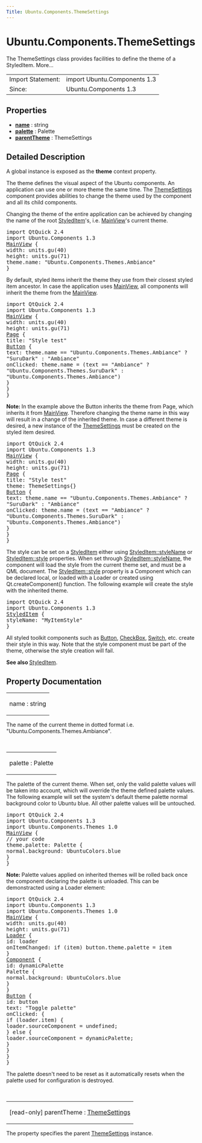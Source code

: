 ```yaml
---
Title: Ubuntu.Components.ThemeSettings
---
```


# Ubuntu.Components.ThemeSettings

<span class="subtitle"></span>
<!-- $$$ThemeSettings-brief -->
<p>The ThemeSettings class provides facilities to define the theme of a StyledItem. More...</p>
<!-- @@@ThemeSettings -->
<table class="alignedsummary">
<tr><td class="memItemLeft rightAlign topAlign"> Import Statement:</td><td class="memItemRight bottomAlign"> import Ubuntu.Components 1.3</td></tr><tr><td class="memItemLeft rightAlign topAlign"> Since:</td><td class="memItemRight bottomAlign">  Ubuntu.Components 1.3</td></tr></table><ul>
</ul>
<h2 id="properties">Properties</h2>
<ul>
<li class="fn"><b><b><a href="#name-prop">name</a></b></b> : string</li>
<li class="fn"><b><b><a href="#palette-prop">palette</a></b></b> : Palette</li>
<li class="fn"><b><b><a href="#parentTheme-prop">parentTheme</a></b></b> : ThemeSettings</li>
</ul>
<!-- $$$ThemeSettings-description -->
<h2 id="details">Detailed Description</h2>
</p>
<p>A global instance is exposed as the <b>theme</b> context property.</p>
<p>The theme defines the visual aspect of the Ubuntu components. An application can use one or more theme the same time. The <a href="index.html">ThemeSettings</a> component provides abilities to change the theme used by the component and all its child components.</p>
<p>Changing the theme of the entire application can be achieved by changing the name of the root <a href="Ubuntu.Components.StyledItem.md">StyledItem</a>'s, i.e&#x2e; <a href="Ubuntu.Components.MainView.md">MainView</a>'s current theme.</p>
<pre class="qml">import QtQuick 2.4
import Ubuntu.Components 1.3
<span class="type"><a href="Ubuntu.Components.MainView.md">MainView</a></span> {
<span class="name">width</span>: <span class="name">units</span>.<span class="name">gu</span>(<span class="number">40</span>)
<span class="name">height</span>: <span class="name">units</span>.<span class="name">gu</span>(<span class="number">71</span>)
<span class="name">theme</span>.name: <span class="string">&quot;Ubuntu.Components.Themes.Ambiance&quot;</span>
}</pre>
<p>By default, styled items inherit the theme they use from their closest styled item ancestor. In case the application uses <a href="Ubuntu.Components.MainView.md">MainView</a>, all components will inherit the theme from the <a href="Ubuntu.Components.MainView.md">MainView</a>.</p>
<pre class="qml">import QtQuick 2.4
import Ubuntu.Components 1.3
<span class="type"><a href="Ubuntu.Components.MainView.md">MainView</a></span> {
<span class="name">width</span>: <span class="name">units</span>.<span class="name">gu</span>(<span class="number">40</span>)
<span class="name">height</span>: <span class="name">units</span>.<span class="name">gu</span>(<span class="number">71</span>)
<span class="type"><a href="Ubuntu.Components.Page.md">Page</a></span> {
<span class="name">title</span>: <span class="string">&quot;Style test&quot;</span>
<span class="type"><a href="Ubuntu.Components.Button.md">Button</a></span> {
<span class="name">text</span>: <span class="name">theme</span>.<span class="name">name</span> <span class="operator">==</span> <span class="string">&quot;Ubuntu.Components.Themes.Ambiance&quot;</span> ?
<span class="string">&quot;SuruDark&quot;</span> : <span class="string">&quot;Ambiance&quot;</span>
<span class="name">onClicked</span>: <span class="name">theme</span>.<span class="name">name</span> <span class="operator">=</span> (<span class="name">text</span> <span class="operator">==</span> <span class="string">&quot;Ambiance&quot;</span> ?
<span class="string">&quot;Ubuntu.Components.Themes.SuruDark&quot;</span> :
<span class="string">&quot;Ubuntu.Components.Themes.Ambiance&quot;</span>)
}
}
}</pre>
<p><b>Note: </b>In the example above the Button inherits the theme from Page, which inherits it from <a href="Ubuntu.Components.MainView.md">MainView</a>. Therefore changing the theme name in this way will result in a change of the inherited theme. In case a different theme is desired, a new instance of the <a href="index.html">ThemeSettings</a> must be created on the styled item desired.</p><pre class="qml">import QtQuick 2.4
import Ubuntu.Components 1.3
<span class="type"><a href="Ubuntu.Components.MainView.md">MainView</a></span> {
<span class="name">width</span>: <span class="name">units</span>.<span class="name">gu</span>(<span class="number">40</span>)
<span class="name">height</span>: <span class="name">units</span>.<span class="name">gu</span>(<span class="number">71</span>)
<span class="type"><a href="Ubuntu.Components.Page.md">Page</a></span> {
<span class="name">title</span>: <span class="string">&quot;Style test&quot;</span>
<span class="name">theme</span>: <span class="name">ThemeSettings</span>{}
<span class="type"><a href="Ubuntu.Components.Button.md">Button</a></span> {
<span class="name">text</span>: <span class="name">theme</span>.<span class="name">name</span> <span class="operator">==</span> <span class="string">&quot;Ubuntu.Components.Themes.Ambiance&quot;</span> ?
<span class="string">&quot;SuruDark&quot;</span> : <span class="string">&quot;Ambiance&quot;</span>
<span class="name">onClicked</span>: <span class="name">theme</span>.<span class="name">name</span> <span class="operator">=</span> (<span class="name">text</span> <span class="operator">==</span> <span class="string">&quot;Ambiance&quot;</span> ?
<span class="string">&quot;Ubuntu.Components.Themes.SuruDark&quot;</span> :
<span class="string">&quot;Ubuntu.Components.Themes.Ambiance&quot;</span>)
}
}
}</pre>
<p>The style can be set on a <a href="Ubuntu.Components.StyledItem.md">StyledItem</a> either using <a href="Ubuntu.Components.StyledItem.md#styleName-prop">StyledItem::styleName</a> or <a href="Ubuntu.Components.StyledItem.md#style-prop">StyledItem::style</a> properties. When set through <a href="Ubuntu.Components.StyledItem.md#styleName-prop">StyledItem::styleName</a>, the component will load the style from the current theme set, and must be a QML document. The <a href="Ubuntu.Components.StyledItem.md#style-prop">StyledItem::style</a> property is a Component which can be declared local, or loaded with a Loader or created using Qt.createComponent() function. The following example will create the style with the inherited theme.</p>
<pre class="qml">import QtQuick 2.4
import Ubuntu.Components 1.3
<span class="type"><a href="Ubuntu.Components.StyledItem.md">StyledItem</a></span> {
<span class="name">styleName</span>: <span class="string">&quot;MyItemStyle&quot;</span>
}</pre>
<p>All styled toolkit components such as <a href="Ubuntu.Components.Button.md">Button</a>, <a href="Ubuntu.Components.CheckBox.md">CheckBox</a>, <a href="Ubuntu.Components.Switch.md">Switch</a>, etc. create their style in this way. Note that the style component must be part of the theme, otherwise the style creation will fail.</p>
<p><b>See also </b><a href="Ubuntu.Components.StyledItem.md">StyledItem</a>.</p>
<!-- @@@ThemeSettings -->
<h2>Property Documentation</h2>
<!-- $$$name -->
<table class="qmlname"><tr valign="top" id="name-prop"><td class="tblQmlPropNode"><p><span class="name">name</span> : <span class="type">string</span></p></td></tr></table><p>The name of the current theme in dotted format i.e&#x2e; &quot;Ubuntu.Components.Themes.Ambiance&quot;.</p>
<!-- @@@name -->
<br/>
<!-- $$$palette -->
<table class="qmlname"><tr valign="top" id="palette-prop"><td class="tblQmlPropNode"><p><span class="name">palette</span> : <span class="type">Palette</span></p></td></tr></table><p>The palette of the current theme. When set, only the valid palette values will be taken into account, which will override the theme defined palette values. The following example will set the system's default theme palette normal background color to Ubuntu blue. All other palette values will be untouched.</p>
<pre class="qml">import QtQuick 2.4
import Ubuntu.Components 1.3
import Ubuntu.Components.Themes 1.0
<span class="type"><a href="Ubuntu.Components.MainView.md">MainView</a></span> {
<span class="comment">// your code</span>
<span class="name">theme</span>.palette: <span class="name">Palette</span> {
<span class="name">normal</span>.background: <span class="name">UbuntuColors</span>.<span class="name">blue</span>
}
}</pre>
<p><b>Note: </b>Palette values applied on inherited themes will be rolled back once the component declaring the palette is unloaded. This can be demonstracted using a Loader element:</p><pre class="qml">import QtQuick 2.4
import Ubuntu.Components 1.3
import Ubuntu.Components.Themes 1.0
<span class="type"><a href="Ubuntu.Components.MainView.md">MainView</a></span> {
<span class="name">width</span>: <span class="name">units</span>.<span class="name">gu</span>(<span class="number">40</span>)
<span class="name">height</span>: <span class="name">units</span>.<span class="name">gu</span>(<span class="number">71</span>)
<span class="type"><a href="../sdk-14.10/QtQuick.Loader.md">Loader</a></span> {
<span class="name">id</span>: <span class="name">loader</span>
<span class="name">onItemChanged</span>: <span class="keyword">if</span> (<span class="name">item</span>) <span class="name">button</span>.<span class="name">theme</span>.<span class="name">palette</span> <span class="operator">=</span> <span class="name">item</span>
}
<span class="type"><a href="../sdk-14.10/QtQml.Component.md">Component</a></span> {
<span class="name">id</span>: <span class="name">dynamicPalette</span>
<span class="type">Palette</span> {
<span class="name">normal</span>.background: <span class="name">UbuntuColors</span>.<span class="name">blue</span>
}
}
<span class="type"><a href="Ubuntu.Components.Button.md">Button</a></span> {
<span class="name">id</span>: <span class="name">button</span>
<span class="name">text</span>: <span class="string">&quot;Toggle palette&quot;</span>
<span class="name">onClicked</span>: {
<span class="keyword">if</span> (<span class="name">loader</span>.<span class="name">item</span>) {
<span class="name">loader</span>.<span class="name">sourceComponent</span> <span class="operator">=</span> <span class="name">undefined</span>;
} <span class="keyword">else</span> {
<span class="name">loader</span>.<span class="name">sourceComponent</span> <span class="operator">=</span> <span class="name">dynamicPalette</span>;
}
}
}
}</pre>
<p>The palette doesn't need to be reset as it automatically resets when the palette used for configuration is destroyed.</p>
<!-- @@@palette -->
<br/>
<!-- $$$parentTheme -->
<table class="qmlname"><tr valign="top" id="parentTheme-prop"><td class="tblQmlPropNode"><p><span class="qmlreadonly">[read-only] </span><span class="name">parentTheme</span> : <span class="type"><a href="index.html">ThemeSettings</a></span></p></td></tr></table><p>The property specifies the parent <a href="index.html">ThemeSettings</a> instance.</p>
<!-- @@@parentTheme -->
<br/>
